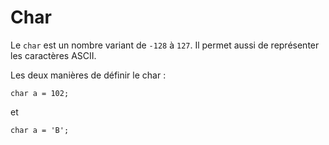 # Char

Le `char` est un nombre variant de `-128` à `127`. Il permet aussi de représenter les caractères ASCII.

Les deux manières de définir le char : 
```base
char a = 102;
```
et
```base
char a = 'B';
```